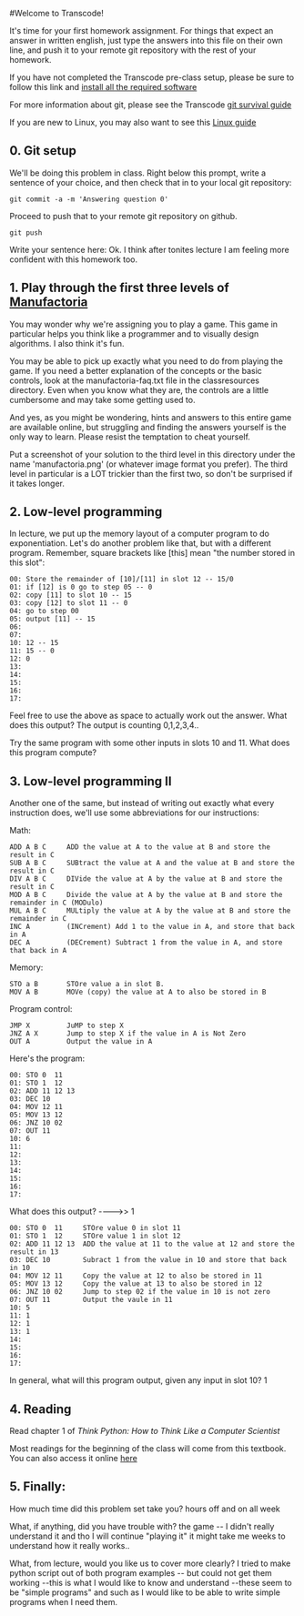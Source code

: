 #Welcome to Transcode!

It's time for your first homework assignment.  For things that expect
an answer in written english, just type the answers into this file on
their own line, and push it to your remote git repository with the rest
of your homework.

If you have not completed the Transcode pre-class setup, please be sure to
follow this link and [install all the required software](https://docs.google.com/document/d/15W7T-qfVfm07V0vsRKrWGK_Y-PRPXF_KQzxwwTn15Gs/)

For more information about git, please see the Transcode [git survival guide](https://docs.google.com/document/d/1_tGsZHWksC9U2XoBxkN5QrtFcdACfQUV0qeugCJzAzc/)

If you are new to Linux, you may also want to see this [Linux guide](https://docs.google.com/document/d/1yqysf74rdhGpO59Wh0DgMsYaSHYSfmL7FdXMmxPOL58/)


## 0. Git setup

We'll be doing this problem in class.  Right below this prompt,
write a sentence of your choice, and then check that in to your local
git repository:

    git commit -a -m 'Answering question 0'

Proceed to push that to your remote git repository on github.

    git push

Write your sentence here:
Ok. I think after tonites lecture I am feeling more confident with this homework too.

## 1. Play through the first three levels of [Manufactoria](http://pleasingfungus.com/Manufactoria/)

You may wonder why we're assigning you to play a game.  This game in
particular helps you think like a programmer and to visually design
algorithms.  I also think it's fun.

You may be able to pick up exactly what you need to do from playing
the game.  If you need a better explanation of the concepts or the
basic controls, look at the manufactoria-faq.txt file in the
classresources directory.  Even when you know what they are, the
controls are a little cumbersome and may take some getting used to.

And yes, as you might be wondering, hints and answers to this entire
game are available online, but struggling and finding the answers
yourself is the only way to learn.  Please resist the temptation to
cheat yourself.

Put a screenshot of your solution to the third level in this directory
under the name 'manufactoria.png' (or whatever image format you
prefer).  The third level in particular is a LOT trickier than the
first two, so don't be surprised if it takes longer.


## 2. Low-level programming

In lecture, we put up the memory layout of a computer program to do
exponentiation.  Let's do another problem like that, but with a
different program.  Remember, square brackets like [this] mean "the
number stored in this slot":

    00: Store the remainder of [10]/[11] in slot 12 -- 15/0
    01: if [12] is 0 go to step 05 -- 0
    02: copy [11] to slot 10 -- 15
    03: copy [12] to slot 11 -- 0
    04: go to step 00 
    05: output [11] -- 15
    06:
    07:
    10: 12 -- 15
    11: 15 -- 0
    12: 0
    13:
    14:
    15:
    16:
    17:

Feel free to use the above as space to actually work out the
answer. What does this output? 
The output is counting 0,1,2,3,4..

Try the same program with some other inputs in slots 10 and 11.  What
does this program compute?

## 3. Low-level programming II

Another one of the same, but instead of writing out exactly what
every instruction does, we'll use some abbreviations for our instructions:

Math:

    ADD A B C     ADD the value at A to the value at B and store the result in C
    SUB A B C     SUBtract the value at A and the value at B and store the result in C
    DIV A B C     DIVide the value at A by the value at B and store the result in C
    MOD A B C     Divide the value at A by the value at B and store the remainder in C (MODulo)
    MUL A B C     MULtiply the value at A by the value at B and store the remainder in C
    INC A         (INCrement) Add 1 to the value in A, and store that back in A
    DEC A         (DECrement) Subtract 1 from the value in A, and store that back in A

Memory:

    STO a B       STOre value a in slot B.
    MOV A B       MOVe (copy) the value at A to also be stored in B

Program control:

    JMP X         JuMP to step X
    JNZ A X       Jump to step X if the value in A is Not Zero
    OUT A         Output the value in A

Here's the program:

    00: STO 0  11      
    01: STO 1  12      
    02: ADD 11 12 13  
    03: DEC 10         
    04: MOV 12 11      
    05: MOV 13 12      
    06: JNZ 10 02     
    07: OUT 11        
    10: 6
    11:
    12:
    13:
    14:
    15:
    16:
    17:

What does this output? ---->> 1
 
    00: STO 0  11     STOre value 0 in slot 11
    01: STO 1  12     STOre value 1 in slot 12
    02: ADD 11 12 13  ADD the value at 11 to the value at 12 and store the result in 13
    03: DEC 10        Subract 1 from the value in 10 and store that back in 10
    04: MOV 12 11     Copy the value at 12 to also be stored in 11
    05: MOV 13 12     Copy the value at 13 to also be stored in 12
    06: JNZ 10 02     Jump to step 02 if the value in 10 is not zero
    07: OUT 11        Output the vaule in 11
    10: 5
    11: 1
    12: 1
    13: 1
    14:
    15:
    16:
    17:
In general, what will this program output, given any input in slot 10?
 1

## 4. Reading

Read chapter 1 of *Think Python: How to Think Like a Computer Scientist*

Most readings for the beginning of the class will come from this textbook.  You can also access it online [here](http://www.greenteapress.com/thinkpython/)


## 5. Finally:

How much time did this problem set take you?
 hours off and on all week

What, if anything, did you have trouble with?
 the game -- I didn't really understand it and tho I will continue "playing it" it might take me weeks to understand how it really works..

What, from lecture, would you like us to cover more clearly?
I tried to make python script out of both program examples -- but could not get them working --this is what I would like to know and understand --these seem to be "simple programs" and such as I would like to be able to write simple programs when I need them.
